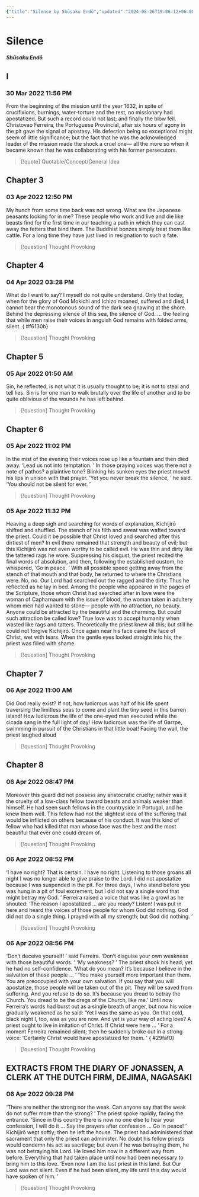 ```yaml
---
{"title":"Silence by Shūsaku Endō","updated":"2024-08-26T19:06:12+06:00","created":"2022-04-06T15:47:12+06:00","latitude":23.7826634,"longitude":90.42125039,"altitude":-54.0939,"dg-publish":true,"dg-note-icon":"stone","tags":["christian","novel","classic","japanese","reading-note"],"dg-path":"Reading/Notes and Highlights/Silence by Shūsaku Endō.md","permalink":"/reading/notes-and-highlights/silence-by-shusaku-endo/","dgPassFrontmatter":true,"noteIcon":"stone"}
---
```


# Silence
##### Shūsaku Endō

## I
### 30 Mar 2022 11:56 PM
From the beginning of the mission until the year 1632, in spite of crucifixions, burnings, water-torture and the rest, no missionary had apostatized. But such a record could not last; and finally the blow fell. Christovao Ferreira, the Portuguese Provincial, after six hours of agony in the pit gave the signal of apostasy. His defection being so exceptional might seem of little significance; but the fact that he was the acknowledged leader of the mission made the shock a cruel one— all the more so when it became known that he was collaborating with his former persecutors.

> [!quote] Quotable/Concept/General Idea
## Chapter 3
### 03 Apr 2022 12:50 PM
My hunch from some time back was not wrong. What are the Japanese peasants looking for in me? These people who work and live and die like beasts find for the first time in our teaching a path in which they can cast away the fetters that bind them. The Buddhist bonzes simply treat them like cattle. For a long time they have just lived in resignation to such a fate.

> [!question] Thought Provoking
## Chapter 4
### 04 Apr 2022 03:28 PM
What do I want to say? I myself do not quite understand. Only that today, when for the glory of God Mokichi and Ichizo moaned, suffered and died, I cannot bear the monotonous sound of the dark sea gnawing at the shore. Behind the depressing silence of this sea, the silence of God. … the feeling that while men raise their voices in anguish God remains with folded arms, silent.
{ #f6130b}


> [!question] Thought Provoking

## Chapter 5
### 05 Apr 2022 01:50 AM
Sin, he reflected, is not what it is usually thought to be; it is not to steal and tell lies. Sin is for one man to walk brutally over the life of another and to be quite oblivious of the wounds he has left behind.

> [!question] Thought Provoking

## Chapter 6
### 05 Apr 2022 11:02 PM
In the mist of the evening their voices rose up like a fountain and then died away. ‘Lead us not into temptation. ’ In those praying voices was there not a note of pathos? a plaintive tone? Blinking his sunken eyes the priest moved his lips in unison with that prayer. ‘Yet you never break the silence, ’ he said. ‘You should not be silent for ever. ’

> [!question] Thought Provoking

### 05 Apr 2022 11:32 PM
Heaving a deep sigh and searching for words of explanation, Kichijirō shifted and shuffled. The stench of his filth and sweat was wafted toward the priest. Could it be possible that Christ loved and searched after this dirtiest of men? In evil there remained that strength and beauty of evil; but this Kichijirō was not even worthy to be called evil. He was thin and dirty like the tattered rags he wore. Suppressing his disgust, the priest recited the final words of absolution, and then, following the established custom, he whispered, ‘Go in peace. ’ With all possible speed getting away from the stench of that mouth and that body, he returned to where the Christians were. No, no. Our Lord had searched out the ragged and the dirty. Thus he reflected as he lay in bed. Among the people who appeared in the pages of the Scripture, those whom Christ had searched after in love were the woman of Capharnaum with the issue of blood, the woman taken in adultery whom men had wanted to stone— people with no attraction, no beauty. Anyone could be attracted by the beautiful and the charming. But could such attraction be called love? True love was to accept humanity when wasted like rags and tatters. Theoretically the priest knew all this; but still he could not forgive Kichijirō. Once again near his face came the face of Christ, wet with tears. When the gentle eyes looked straight into his, the priest was filled with shame.

> [!question] Thought Provoking

## Chapter 7
### 06 Apr 2022 11:00 AM
Did God really exist? If not, how ludicrous was half of his life spent traversing the limitless seas to come and plant the tiny seed in this barren island! How ludicrous the life of the one-eyed man executed while the cicada sang in the full light of day! How ludicrous was the life of Garrpe, swimming in pursuit of the Christians in that little boat! Facing the wall, the priest laughed aloud

> [!question] Thought Provoking

## Chapter 8
### 06 Apr 2022 08:47 PM
Moreover this guard did not possess any aristocratic cruelty; rather was it the cruelty of a low-class fellow toward beasts and animals weaker than himself. He had seen such fellows in the countryside in Portugal, and he knew them well. This fellow had not the slightest idea of the suffering that would be inflicted on others because of his conduct. It was this kind of fellow who had killed that man whose face was the best and the most beautiful that ever one could dream of.

> [!question] Thought Provoking

### 06 Apr 2022 08:52 PM
‘I have no right? That is certain. I have no right. Listening to those groans all night I was no longer able to give praise to the Lord. I did not apostatize because I was suspended in the pit. For three days, I who stand before you was hung in a pit of foul excrement, but I did not say a single word that might betray my God. ’ Ferreira raised a voice that was like a growl as he shouted: ‘The reason I apostatized … are you ready? Listen! I was put in here and heard the voices of those people for whom God did nothing. God did not do a single thing. I prayed with all my strength; but God did nothing. ’

> [!question] Thought Provoking

### 06 Apr 2022 08:56 PM
‘Don’t deceive yourself! ’ said Ferreira. ‘Don’t disguise your own weakness with those beautiful words. ’
‘My weakness? ’ The priest shook his head; yet he had no self-confidence. ‘What do you mean? It’s because I believe in the salvation of these people … ’
‘You make yourself more important than them. You are preoccupied with your own salvation. If you say that you will apostatize, those people will be taken out of the pit. They will be saved from suffering. And you refuse to do so. It’s because you dread to betray the Church. You dread to be the dregs of the Church, like me.’ Until now Ferreira’s words had burst out as a single breath of anger, but now his voice gradually weakened as he said: ‘Yet I was the same as you. On that cold, black night I, too, was as you are now. And yet is your way of acting love? A priest ought to live in imitation of Christ. If Christ were here … ’ For a moment Ferreira remained silent; then he suddenly broke out in a strong voice: ‘Certainly Christ would have apostatized for them. ’
{ #29faf0}


> [!question] Thought Provoking

## EXTRACTS FROM THE DIARY OF JONASSEN, A CLERK AT THE DUTCH FIRM, DEJIMA, NAGASAKI
### 06 Apr 2022 09:28 PM
‘There are neither the strong nor the weak. Can anyone say that the weak do not suffer more than the strong? ’ The priest spoke rapidly, facing the entrance. ‘Since in this country there is now no one else to hear your confession, I will do it … Say the prayers after confession … Go in peace! ’ Kichijirō wept softly; then he left the house. The priest had administered that sacrament that only the priest can administer. No doubt his fellow priests would condemn his act as sacrilege; but even if he was betraying them, he was not betraying his Lord. He loved him now in a different way from before. Everything that had taken place until now had been necessary to bring him to this love. ‘Even now I am the last priest in this land. But Our Lord was not silent. Even if he had been silent, my life until this day would have spoken of him. ’

> [!question] Thought Provoking